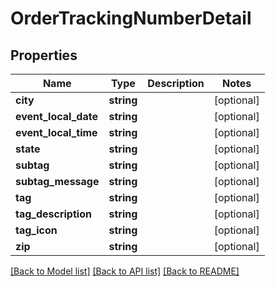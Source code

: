 # OrderTrackingNumberDetail

## Properties
Name | Type | Description | Notes
------------ | ------------- | ------------- | -------------
**city** | **string** |  | [optional] 
**event_local_date** | **string** |  | [optional] 
**event_local_time** | **string** |  | [optional] 
**state** | **string** |  | [optional] 
**subtag** | **string** |  | [optional] 
**subtag_message** | **string** |  | [optional] 
**tag** | **string** |  | [optional] 
**tag_description** | **string** |  | [optional] 
**tag_icon** | **string** |  | [optional] 
**zip** | **string** |  | [optional] 

[[Back to Model list]](../README.md#documentation-for-models) [[Back to API list]](../README.md#documentation-for-api-endpoints) [[Back to README]](../README.md)



